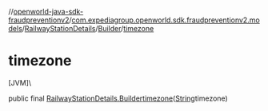 //[openworld-java-sdk-fraudpreventionv2](../../../../index.md)/[com.expediagroup.openworld.sdk.fraudpreventionv2.models](../../index.md)/[RailwayStationDetails](../index.md)/[Builder](index.md)/[timezone](timezone.md)

# timezone

[JVM]\

public final [RailwayStationDetails.Builder](index.md)[timezone](timezone.md)([String](https://docs.oracle.com/javase/8/docs/api/java/lang/String.html)timezone)
